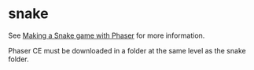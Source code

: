 # snake

See [Making a Snake game with Phaser](#) for more information.

Phaser CE must be downloaded in a folder at the same level as the snake folder.
